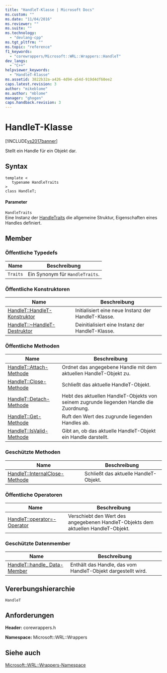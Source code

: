 ```yaml
---
title: "HandleT-Klasse | Microsoft Docs"
ms.custom: ""
ms.date: "11/04/2016"
ms.reviewer: ""
ms.suite: ""
ms.technology: 
  - "devlang-cpp"
ms.tgt_pltfrm: ""
ms.topic: "reference"
f1_keywords: 
  - "corewrappers/Microsoft::WRL::Wrappers::HandleT"
dev_langs: 
  - "C++"
helpviewer_keywords: 
  - "HandleT-Klasse"
ms.assetid: 3822b32a-a426-4d94-a54d-919d4df60ee2
caps.latest.revision: 3
author: "mikeblome"
ms.author: "mblome"
manager: "ghogen"
caps.handback.revision: 3
---
```

# HandleT-Klasse
[!INCLUDE[vs2017banner](../assembler/inline/includes/vs2017banner.md)]

Stellt ein Handle für ein Objekt dar.  
  
## Syntax  
  
```  
template <  
   typename HandleTraits  
>  
class HandleT;  
```  
  
#### Parameter  
 `HandleTraits`  
 Eine Instanz der [HandleTraits](../windows/handletraits-structure.md) die allgemeine Struktur, Eigenschaften eines Handles definiert.  
  
## Member  
  
### Öffentliche Typedefs  
  
|Name|**Beschreibung**|  
|----------|----------------------|  
|`Traits`|Ein Synonym für `HandleTraits`.|  
  
### Öffentliche Konstruktoren  
  
|Name|**Beschreibung**|  
|----------|----------------------|  
|[HandleT::HandleT\-Konstruktor](../windows/handlet-handlet-constructor.md)|Initialisiert eine neue Instanz der HandleT\-Klasse.|  
|[HandleT::~HandleT\-Destruktor](../windows/handlet-tilde-handlet-destructor.md)|Deinitialisiert eine Instanz der HandleT\-Klasse.|  
  
### Öffentliche Methoden  
  
|Name|**Beschreibung**|  
|----------|----------------------|  
|[HandleT::Attach\-Methode](../windows/handlet-attach-method.md)|Ordnet das angegebene Handle mit dem aktuellen HandleT\-Objekt zu.|  
|[HandleT::Close\-Methode](../windows/handlet-close-method.md)|Schließt das aktuelle HandleT\-Objekt.|  
|[HandleT::Detach\-Methode](../windows/handlet-detach-method.md)|Hebt des aktuellen HandleT\-Objekts von seinem zugrunde liegenden Handle die Zuordnung.|  
|[HandleT::Get\-Methode](../windows/handlet-get-method.md)|Ruft den Wert des zugrunde liegenden Handles ab.|  
|[HandleT::IsValid\-Methode](../windows/handlet-isvalid-method.md)|Gibt an, ob das aktuelle HandleT\-Objekt ein Handle darstellt.|  
  
### Geschützte Methoden  
  
|Name|**Beschreibung**|  
|----------|----------------------|  
|[HandleT::InternalClose\-Methode](../windows/handlet-internalclose-method.md)|Schließt das aktuelle HandleT\-Objekt.|  
  
### Öffentliche Operatoren  
  
|Name|**Beschreibung**|  
|----------|----------------------|  
|[HandleT::operator\=\-Operator](../windows/handlet-operator-assign-operator.md)|Verschiebt den Wert des angegebenen HandleT\-Objekts dem aktuellen HandleT\-Objekt.|  
  
### Geschützte Datenmember  
  
|Name|**Beschreibung**|  
|----------|----------------------|  
|[HandleT::handle\_ Data\-Member](../windows/handlet-handle-data-member.md)|Enthält das Handle, das vom HandleT\-Objekt dargestellt wird.|  
  
## Vererbungshierarchie  
 `HandleT`  
  
## Anforderungen  
 **Header:** corewrappers.h  
  
 **Namespace:** Microsoft::WRL::Wrappers  
  
## Siehe auch  
 [Microsoft::WRL::Wrappers\-Namespace](../windows/microsoft-wrl-wrappers-namespace.md)